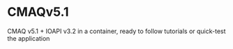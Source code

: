 # CMAQv5.1
CMAQ v5.1 + IOAPI v3.2 in a container, ready to follow tutorials or quick-test the application
